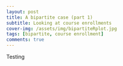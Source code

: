 ```yaml
---
layout: post
title: A bipartite case (part 1)
subtitle: Looking at course enrollments
cover-img: /assets/img/bipartiteRplot.jpg
tags: [bipartite, course enrollment]
comments: true
---
```


Testing

